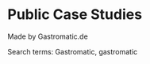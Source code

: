 # Public Case Studies

<!-- {% embed url="https://medium.com/gastromatic/synchronizing-data-using-memphis-dev-a-case-study-2e6e9a7b5512" %} -->
Made by Gastromatic.de
<!-- {% endembed %} -->

<!-- {% embed url="https://memphis.dev/blog/how-kela-is-using-memphis-dev-for-real-time-cyber-threats-identification/" %} -->

Search terms: Gastromatic, gastromatic
